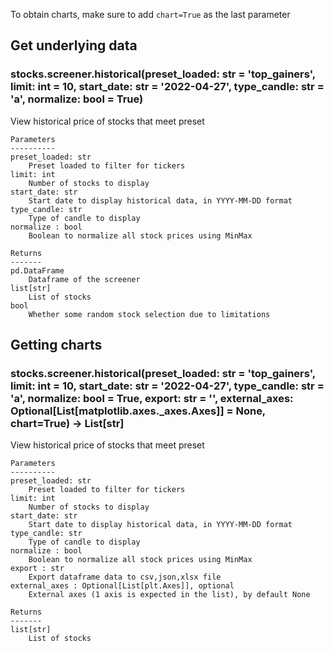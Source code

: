 To obtain charts, make sure to add `chart=True` as the last parameter

## Get underlying data 
### stocks.screener.historical(preset_loaded: str = 'top_gainers', limit: int = 10, start_date: str = '2022-04-27', type_candle: str = 'a', normalize: bool = True)

View historical price of stocks that meet preset

    Parameters
    ----------
    preset_loaded: str
        Preset loaded to filter for tickers
    limit: int
        Number of stocks to display
    start_date: str
        Start date to display historical data, in YYYY-MM-DD format
    type_candle: str
        Type of candle to display
    normalize : bool
        Boolean to normalize all stock prices using MinMax

    Returns
    -------
    pd.DataFrame
        Dataframe of the screener
    list[str]
        List of stocks
    bool
        Whether some random stock selection due to limitations

## Getting charts 
### stocks.screener.historical(preset_loaded: str = 'top_gainers', limit: int = 10, start_date: str = '2022-04-27', type_candle: str = 'a', normalize: bool = True, export: str = '', external_axes: Optional[List[matplotlib.axes._axes.Axes]] = None, chart=True) -> List[str]

View historical price of stocks that meet preset

    Parameters
    ----------
    preset_loaded: str
        Preset loaded to filter for tickers
    limit: int
        Number of stocks to display
    start_date: str
        Start date to display historical data, in YYYY-MM-DD format
    type_candle: str
        Type of candle to display
    normalize : bool
        Boolean to normalize all stock prices using MinMax
    export : str
        Export dataframe data to csv,json,xlsx file
    external_axes : Optional[List[plt.Axes]], optional
        External axes (1 axis is expected in the list), by default None

    Returns
    -------
    list[str]
        List of stocks
